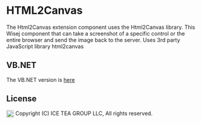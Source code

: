 HTML2Canvas
====

The Html2Canvas extension component uses the Html2Canvas library. This Wisej component that can take a screenshot of a specific control or the entire browser and send the image back to the server.
Uses 3rd party JavaScript library html2canvas

VB.NET
------
The VB.NET version is [here](https://github.com/iceteagroup/wisej-examples-vb/tree/main/HTML2Canvas)

License
-------
<img src="http://iceteagroup.com/wp-content/uploads/2017/01/Square-64x64-trasp.png" height="20" align="top"> Copyright (C) ICE TEA GROUP LLC, All rights reserved.
